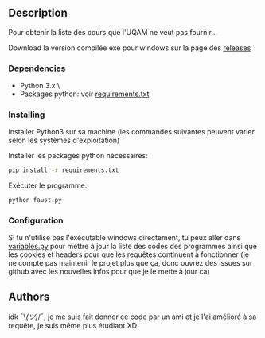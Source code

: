 ﻿## Description

Pour obtenir la liste des cours que l'UQAM ne veut pas fournir...

Download la version compilée exe pour windows sur la page des [releases](https://github.com/luxor37/faust/releases)

### Dependencies

- Python 3.x \
- Packages python: voir [requirements.txt](requirements.txt)

### Installing

Installer Python3 sur sa machine (les commandes suivantes peuvent varier selon les systèmes d'exploitation)

Installer les packages python nécessaires:
```bash
pip install -r requirements.txt
```

Exécuter le programme:
```bash
python faust.py
```

### Configuration

Si tu n'utilise pas l'exécutable windows directement, tu peux aller dans [variables.py](variables.py) pour mettre à jour la liste des codes des programmes ainsi que les cookies et headers pour que les requêtes continuent à fonctionner (je ne compte pas maintenir le projet plus que ça, donc ouvrez des issues sur github avec les nouvelles infos pour que je le mette à jour ca)

## Authors

idk ¯\\_(ツ)_/¯, je me suis fait donner ce code par un ami et je l'ai amélioré à sa requête, je suis même plus étudiant XD

